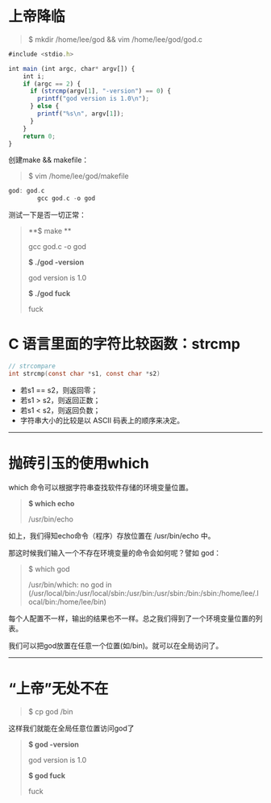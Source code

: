 # 上帝降临

> $ mkdir /home/lee/god && vim /home/lee/god/god.c

```js
#include <stdio.h>

int main (int argc, char* argv[]) {
    int i;
    if (argc == 2) {
      if (strcmp(argv[1], "-version") == 0) {
        printf("god version is 1.0\n");
      } else {
        printf("%s\n", argv[1]);
      }
    }
    return 0;
}
```

创建make && makefile：

> $ vim /home/lee/god/makefile

```c
god: god.c
        gcc god.c -o god
```

测试一下是否一切正常：

> **$ make **
>
> gcc god.c -o god
>
> **$ ./god -version**
>
> god version is 1.0
>
> **$ ./god fuck**
>
> fuck

# C 语言里面的字符比较函数：strcmp

```c
// strcompare
int strcmp(const char *s1, const char *s2)
```

* 若s1 == s2，则返回零；
* 若s1 &gt; s2，则返回正数；
* 若s1 &lt; s2，则返回负数；
* 字符串大小的比较是以 ASCII 码表上的顺序来决定。

---

# 抛砖引玉的使用which

which 命令可以根据字符串查找软件存储的环境变量位置。

> **$ which echo**
>
> /usr/bin/echo

如上，我们得知echo命令（程序）存放位置在 /usr/bin/echo 中。

那这时候我们输入一个不存在环境变量的命令会如何呢？譬如 god：

> $ which god
>
> /usr/bin/which: no god in \(/usr/local/bin:/usr/local/sbin:/usr/bin:/usr/sbin:/bin:/sbin:/home/lee/.local/bin:/home/lee/bin\)

每个人配置不一样，输出的结果也不一样。总之我们得到了一个环境变量位置的列表。

我们可以把god放置在任意一个位置\(如/bin\)。就可以在全局访问了。

---

# “上帝”无处不在

> $ cp god /bin

这样我们就能在全局任意位置访问god了

> **$ god -version**
>
> god version is 1.0
>
> **$ god fuck**
>
> fuck




